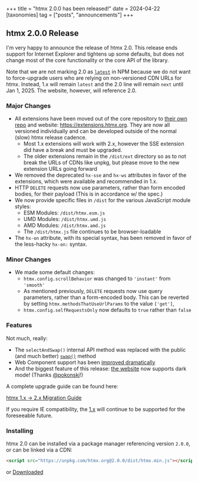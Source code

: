 +++
title = "htmx 2.0.0 has been released!"
date = 2024-04-22
[taxonomies]
tag = ["posts", "announcements"]
+++

## htmx 2.0.0 Release

I'm very happy to announce the release of htmx 2.0.  This release ends support for Internet Explorer and tightens up some
defaults, but does not change most of the core functionality or the core API of the library.

Note that we are not marking 2.0 as [`latest`](https://docs.npmjs.com/cli/v10/commands/npm-dist-tag#purpose) in NPM 
because we do not want to force-upgrade users who are relying on non-versioned CDN URLs for htmx.  Instead, 1.x will
remain `latest` and the 2.0 line will remain `next` until Jan 1, 2025. The website, however, will reference 2.0.

### Major Changes

* All extensions have been moved out of the core repository to [their own repo](https://github.com/bigskysoftware/htmx-extensions/)
  and website: <https://extensions.htmx.org>.  They are now all versioned individually and can be developed outside of
  the normal (slow) htmx release cadence.
  * Most 1.x extensions will work with 2.x, however the SSE extension did have a break and must be upgraded.
  * The older extensions remain in the `/dist/ext` directory so as to not break the URLs of CDNs like unpkg, but please
    move to the new extension URLs going forward
* We removed the deprecated `hx-sse` and `hx-ws` attributes in favor of the extensions, which were available and
  recommended in 1.x.
* HTTP `DELETE` requests now use parameters, rather than form encoded bodies, for their payload (This is in accordance w/ the spec.)
* We now provide specific files in `/dist` for the various JavaScript module styles:
  * ESM Modules: `/dist/htmx.esm.js`
  * UMD Modules: `/dist/htmx.umd.js`
  * AMD Modules: `/dist/htmx.amd.js`
  * The `/dist/htmx.js` file continues to be browser-loadable
* The `hx-on` attribute, with its special syntax, has been removed in favor of the less-hacky `hx-on:` syntax.

### Minor Changes

* We made some default changes:
  * `htmx.config.scrollBehavior` was changed to `'instant'` from `'smooth'`
  * As mentioned previously, `DELETE` requests now use query parameters, rather than a form-encoded body.  This can
    be reverted by setting `htmx.methodsThatUseUrlParams` to  the value `['get']`,
  * `htmx.config.selfRequestsOnly` now defaults to `true` rather than `false`

### Features

Not much, really:

* The `selectAndSwap()` internal API method was replaced with the public (and much better) [`swap()`](/api/#swap) method
* Web Component support has been [improved dramatically](@/examples/web-components.md)
* And the biggest feature of this release: [the website](https://htmx.org) now supports dark mode! (Thanks [@pokonski](https://github.com/pokonski)!)

A complete upgrade guide can be found here:

[htmx 1.x -> 2.x Migration Guide](@/migration-guide-htmx-1.md)

If you require IE compatibility, the [1.x](https://v1.htmx.org) will continue to be supported for the foreseeable future.

### Installing

htmx 2.0 can be installed via a package manager referencing version `2.0.0`, or can be linked via a CDN:

```html
<script src="https://unpkg.com/htmx.org@2.0.0/dist/htmx.min.js"></script>
```

or <a href="https://unpkg.com/htmx.org@2.0.0/dist/htmx.min.js" download>Downloaded</a>
